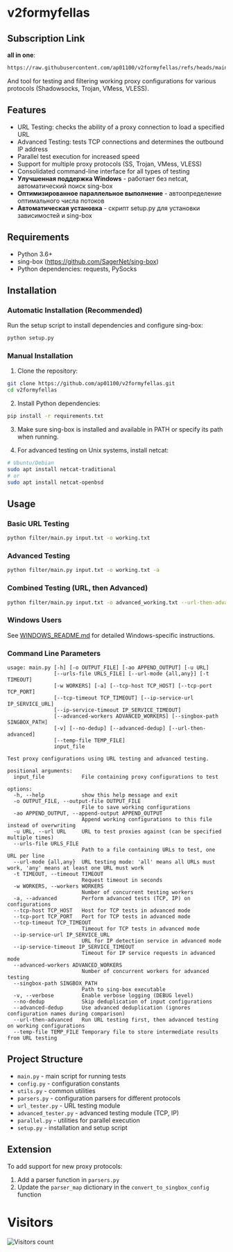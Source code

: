 # v2formyfellas

## Subscription Link
**all in one**:
```bash
https://raw.githubusercontent.com/ap01100/v2formyfellas/refs/heads/main/configs.txt
```

And tool for testing and filtering working proxy configurations for various protocols (Shadowsocks, Trojan, VMess, VLESS).

## Features

- URL Testing: checks the ability of a proxy connection to load a specified URL
- Advanced Testing: tests TCP connections and determines the outbound IP address
- Parallel test execution for increased speed
- Support for multiple proxy protocols (SS, Trojan, VMess, VLESS)
- Consolidated command-line interface for all types of testing
- **Улучшенная поддержка Windows** - работает без netcat, автоматический поиск sing-box
- **Оптимизированное параллельное выполнение** - автоопределение оптимального числа потоков
- **Автоматическая установка** - скрипт setup.py для установки зависимостей и sing-box

## Requirements

- Python 3.6+
- sing-box (https://github.com/SagerNet/sing-box)
- Python dependencies: requests, PySocks

## Installation

### Automatic Installation (Recommended)

Run the setup script to install dependencies and configure sing-box:

```bash
python setup.py
```

### Manual Installation

1. Clone the repository:
```bash
git clone https://github.com/ap01100/v2formyfellas.git
cd v2formyfellas
```

2. Install Python dependencies:
```bash
pip install -r requirements.txt
```

3. Make sure sing-box is installed and available in PATH or specify its path when running.

4. For advanced testing on Unix systems, install netcat:
```bash
# Ubuntu/Debian
sudo apt install netcat-traditional
# or
sudo apt install netcat-openbsd
```

## Usage

### Basic URL Testing

```bash
python filter/main.py input.txt -o working.txt
```

### Advanced Testing

```bash
python filter/main.py input.txt -o working.txt -a
```

### Combined Testing (URL, then Advanced)

```bash
python filter/main.py input.txt -o advanced_working.txt --url-then-advanced --temp-file url_working.txt
```

### Windows Users

See [WINDOWS_README.md](WINDOWS_README.md) for detailed Windows-specific instructions.

### Command Line Parameters

```
usage: main.py [-h] [-o OUTPUT_FILE] [-ao APPEND_OUTPUT] [-u URL]
               [--urls-file URLS_FILE] [--url-mode {all,any}] [-t TIMEOUT]
               [-w WORKERS] [-a] [--tcp-host TCP_HOST] [--tcp-port TCP_PORT]
               [--tcp-timeout TCP_TIMEOUT] [--ip-service-url IP_SERVICE_URL]
               [--ip-service-timeout IP_SERVICE_TIMEOUT]
               [--advanced-workers ADVANCED_WORKERS] [--singbox-path SINGBOX_PATH]
               [-v] [--no-dedup] [--advanced-dedup] [--url-then-advanced]
               [--temp-file TEMP_FILE]
               input_file

Test proxy configurations using URL testing and advanced testing.

positional arguments:
  input_file            File containing proxy configurations to test

options:
  -h, --help            show this help message and exit
  -o OUTPUT_FILE, --output-file OUTPUT_FILE
                        File to save working configurations
  -ao APPEND_OUTPUT, --append-output APPEND_OUTPUT
                        Append working configurations to this file instead of overwriting
  -u URL, --url URL     URL to test proxies against (can be specified multiple times)
  --urls-file URLS_FILE
                        Path to a file containing URLs to test, one URL per line
  --url-mode {all,any}  URL testing mode: 'all' means all URLs must work, 'any' means at least one URL must work
  -t TIMEOUT, --timeout TIMEOUT
                        Request timeout in seconds
  -w WORKERS, --workers WORKERS
                        Number of concurrent testing workers
  -a, --advanced        Perform advanced tests (TCP, IP) on configurations
  --tcp-host TCP_HOST   Host for TCP tests in advanced mode
  --tcp-port TCP_PORT   Port for TCP tests in advanced mode
  --tcp-timeout TCP_TIMEOUT
                        Timeout for TCP tests in advanced mode
  --ip-service-url IP_SERVICE_URL
                        URL for IP detection service in advanced mode
  --ip-service-timeout IP_SERVICE_TIMEOUT
                        Timeout for IP service requests in advanced mode
  --advanced-workers ADVANCED_WORKERS
                        Number of concurrent workers for advanced testing
  --singbox-path SINGBOX_PATH
                        Path to sing-box executable
  -v, --verbose         Enable verbose logging (DEBUG level)
  --no-dedup            Skip deduplication of input configurations
  --advanced-dedup      Use advanced deduplication (ignores configuration names during comparison)
  --url-then-advanced   Run URL testing first, then advanced testing on working configurations
  --temp-file TEMP_FILE Temporary file to store intermediate results from URL testing
```

## Project Structure

- `main.py` - main script for running tests
- `config.py` - configuration constants
- `utils.py` - common utilities
- `parsers.py` - configuration parsers for different protocols
- `url_tester.py` - URL testing module
- `advanced_tester.py` - advanced testing module (TCP, IP)
- `parallel.py` - utilities for parallel execution
- `setup.py` - installation and setup script

## Extension

To add support for new proxy protocols:

1. Add a parser function in `parsers.py`
2. Update the `parser_map` dictionary in the `convert_to_singbox_config` function

# Visitors
![Visitors count](https://profile-counter.glitch.me/ap01100_v2rayformyfellas/count.svg)
